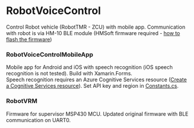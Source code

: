 # RobotVoiceControl

Control Robot vehicle (RobotTMR - ZCU) with mobile app.
Communication with robot is via HM-10 BLE module (HMSoft firmware required - [how to flash the firmware](https://circuitdigest.com/node/3688))

### RobotVoiceControlMobileApp
Mobile app for Android and iOS with speech recognition (iOS speech recognition is not tested). Build with Xamarin.Forms.\
Speech recognition requires an Azure Cognitive Services resource ([Create a Cognitive Services resource](https://docs.microsoft.com/cs-cz/azure/cognitive-services/cognitive-services-apis-create-account?tabs=multiservice%2Cwindows)). Set API key and region in [Constants.cs](RobotVoiceControlMobileApp/RobotVoiceControlMobileApp/Constants.cs).

### RobotVRM
Firmware for supervisor MSP430 MCU. Updated original firmware with BLE communication on UART0.
